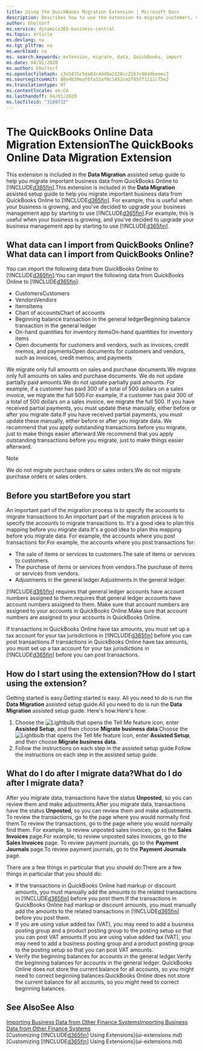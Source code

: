 ```yaml
---
title: Using the QuickBooks Migration Extension | Microsoft Docs
description: Describes how to use the extension to migrate customers, vendors, items, and accounts from QuickBooks Online to Business Central.
author: bholtorf
ms.service: dynamics365-business-central
ms.topic: article
ms.devlang: na
ms.tgt_pltfrm: na
ms.workload: na
ms. search.keywords: extension, migrate, data, QuickBooks, import
ms.date: 04/01/2020
ms.author: bholtorf
ms.openlocfilehash: c3e5415c5da03c4dd9a2228cc21b7c08a9beeec3
ms.sourcegitcommit: 88e4b30eaf6fa32af0c1452ce2f85ff1111c75e2
ms.translationtype: HT
ms.contentlocale: en-CA
ms.lasthandoff: 04/01/2020
ms.locfileid: "3189732"
---
```

# <a name="the-quickbooks-online-data-migration-extension"></a><span data-ttu-id="cfe03-103">The QuickBooks Online Data Migration Extension</span><span class="sxs-lookup"><span data-stu-id="cfe03-103">The QuickBooks Online Data Migration Extension</span></span>
<span data-ttu-id="cfe03-104">This extension is included in the **Data Migration** assisted setup guide to help you migrate important business data from QuickBooks Online to [!INCLUDE[d365fin](includes/d365fin_md.md)].</span><span class="sxs-lookup"><span data-stu-id="cfe03-104">This extension is included in the **Data Migration** assisted setup guide to help you migrate important business data from QuickBooks Online to [!INCLUDE[d365fin](includes/d365fin_md.md)].</span></span> <span data-ttu-id="cfe03-105">For example, this is useful when your business is growing, and you've decided to upgrade your business management app by starting to use [!INCLUDE[d365fin](includes/d365fin_md.md)].</span><span class="sxs-lookup"><span data-stu-id="cfe03-105">For example, this is useful when your business is growing, and you've decided to upgrade your business management app by starting to use [!INCLUDE[d365fin](includes/d365fin_md.md)].</span></span>

## <a name="what-data-can-i-import-from-quickbooks-online"></a><span data-ttu-id="cfe03-106">What data can I import from QuickBooks Online?</span><span class="sxs-lookup"><span data-stu-id="cfe03-106">What data can I import from QuickBooks Online?</span></span>
<span data-ttu-id="cfe03-107">You can import the following data from QuickBooks Online to [!INCLUDE[d365fin](includes/d365fin_md.md)]:</span><span class="sxs-lookup"><span data-stu-id="cfe03-107">You can import the following data from QuickBooks Online to [!INCLUDE[d365fin](includes/d365fin_md.md)]:</span></span>  

* <span data-ttu-id="cfe03-108">Customers</span><span class="sxs-lookup"><span data-stu-id="cfe03-108">Customers</span></span>
* <span data-ttu-id="cfe03-109">Vendors</span><span class="sxs-lookup"><span data-stu-id="cfe03-109">Vendors</span></span>
* <span data-ttu-id="cfe03-110">Items</span><span class="sxs-lookup"><span data-stu-id="cfe03-110">Items</span></span>
* <span data-ttu-id="cfe03-111">Chart of accounts</span><span class="sxs-lookup"><span data-stu-id="cfe03-111">Chart of accounts</span></span>
* <span data-ttu-id="cfe03-112">Beginning balance transaction in the general ledger</span><span class="sxs-lookup"><span data-stu-id="cfe03-112">Beginning balance transaction in the general ledger</span></span>
* <span data-ttu-id="cfe03-113">On-hand quantities for inventory items</span><span class="sxs-lookup"><span data-stu-id="cfe03-113">On-hand quantities for inventory items</span></span>
* <span data-ttu-id="cfe03-114">Open documents for customers and vendors, such as invoices, credit memos, and payments</span><span class="sxs-lookup"><span data-stu-id="cfe03-114">Open documents for customers and vendors, such as invoices, credit memos, and payments</span></span>

<span data-ttu-id="cfe03-115">We migrate only full amounts on sales and purchase documents.</span><span class="sxs-lookup"><span data-stu-id="cfe03-115">We migrate only full amounts on sales and purchase documents.</span></span> <span data-ttu-id="cfe03-116">We do not update partially paid amounts.</span><span class="sxs-lookup"><span data-stu-id="cfe03-116">We do not update partially paid amounts.</span></span> <span data-ttu-id="cfe03-117">For example, if a customer has paid 300 of a total of 500 dollars on a sales invoice, we migrate the full 500.</span><span class="sxs-lookup"><span data-stu-id="cfe03-117">For example, if a customer has paid 300 of a total of 500 dollars on a sales invoice, we migrate the full 500.</span></span> <span data-ttu-id="cfe03-118">If you have received partial payments, you must update these manually, either before or after you migrate data.</span><span class="sxs-lookup"><span data-stu-id="cfe03-118">If you have received partial payments, you must update these manually, either before or after you migrate data.</span></span> <span data-ttu-id="cfe03-119">We recommend that you apply outstanding transactions before you migrate, just to make things easier afterward.</span><span class="sxs-lookup"><span data-stu-id="cfe03-119">We recommend that you apply outstanding transactions before you migrate, just to make things easier afterward.</span></span>

> [!NOTE]  
>   <span data-ttu-id="cfe03-120">We do not migrate purchase orders or sales orders.</span><span class="sxs-lookup"><span data-stu-id="cfe03-120">We do not migrate purchase orders or sales orders.</span></span>

## <a name="before-you-start"></a><span data-ttu-id="cfe03-121">Before you start</span><span class="sxs-lookup"><span data-stu-id="cfe03-121">Before you start</span></span>
<span data-ttu-id="cfe03-122">An important part of the migration process is to specify the accounts to migrate transactions to.</span><span class="sxs-lookup"><span data-stu-id="cfe03-122">An important part of the migration process is to specify the accounts to migrate transactions to.</span></span> <span data-ttu-id="cfe03-123">It's a good idea to plan this mapping before you migrate data.</span><span class="sxs-lookup"><span data-stu-id="cfe03-123">It's a good idea to plan this mapping before you migrate data.</span></span> <span data-ttu-id="cfe03-124">For example, the accounts where you post transactions for:</span><span class="sxs-lookup"><span data-stu-id="cfe03-124">For example, the accounts where you post transactions for:</span></span>  

* <span data-ttu-id="cfe03-125">The sale of items or services to customers.</span><span class="sxs-lookup"><span data-stu-id="cfe03-125">The sale of items or services to customers.</span></span>
* <span data-ttu-id="cfe03-126">The purchase of items or services from vendors.</span><span class="sxs-lookup"><span data-stu-id="cfe03-126">The purchase of items or services from vendors.</span></span>  
* <span data-ttu-id="cfe03-127">Adjustments in the general ledger.</span><span class="sxs-lookup"><span data-stu-id="cfe03-127">Adjustments in the general ledger.</span></span>  

[!INCLUDE[d365fin](includes/d365fin_md.md)] <span data-ttu-id="cfe03-128">requires that general ledger accounts have account numbers assigned to them.</span><span class="sxs-lookup"><span data-stu-id="cfe03-128">requires that general ledger accounts have account numbers assigned to them.</span></span> <span data-ttu-id="cfe03-129">Make sure that account numbers are assigned to your accounts in QuickBooks Online.</span><span class="sxs-lookup"><span data-stu-id="cfe03-129">Make sure that account numbers are assigned to your accounts in QuickBooks Online.</span></span>

<span data-ttu-id="cfe03-130">If transactions in QuickBooks Online have tax amounts, you must set up a tax account for your tax jurisdictions in [!INCLUDE[d365fin](includes/d365fin_md.md)] before you can post transactions.</span><span class="sxs-lookup"><span data-stu-id="cfe03-130">If transactions in QuickBooks Online have tax amounts, you must set up a tax account for your tax jurisdictions in [!INCLUDE[d365fin](includes/d365fin_md.md)] before you can post transactions.</span></span>

## <a name="how-do-i-start-using-the-extension"></a><span data-ttu-id="cfe03-131">How do I start using the extension?</span><span class="sxs-lookup"><span data-stu-id="cfe03-131">How do I start using the extension?</span></span>
<span data-ttu-id="cfe03-132">Getting started is easy.</span><span class="sxs-lookup"><span data-stu-id="cfe03-132">Getting started is easy.</span></span> <span data-ttu-id="cfe03-133">All you need to do is run the **Data Migration** assisted setup guide.</span><span class="sxs-lookup"><span data-stu-id="cfe03-133">All you need to do is run the **Data Migration** assisted setup guide.</span></span> <span data-ttu-id="cfe03-134">Here's how:</span><span class="sxs-lookup"><span data-stu-id="cfe03-134">Here's how:</span></span>

1. <span data-ttu-id="cfe03-135">Choose the ![Lightbulb that opens the Tell Me feature](media/ui-search/search_small.png "Tell me what you want to do") icon, enter **Assisted Setup**, and then choose **Migrate business data**.</span><span class="sxs-lookup"><span data-stu-id="cfe03-135">Choose the ![Lightbulb that opens the Tell Me feature](media/ui-search/search_small.png "Tell me what you want to do") icon, enter **Assisted Setup**, and then choose **Migrate business data**.</span></span>
2. <span data-ttu-id="cfe03-136">Follow the instructions on each step in the assisted setup guide.</span><span class="sxs-lookup"><span data-stu-id="cfe03-136">Follow the instructions on each step in the assisted setup guide.</span></span>

## <a name="what-do-i-do-after-i-migrate-data"></a><span data-ttu-id="cfe03-137">What do I do after I migrate data?</span><span class="sxs-lookup"><span data-stu-id="cfe03-137">What do I do after I migrate data?</span></span>
<span data-ttu-id="cfe03-138">After you migrate data, transactions have the status **Unposted**, so you can review them and make adjustments.</span><span class="sxs-lookup"><span data-stu-id="cfe03-138">After you migrate data, transactions have the status **Unposted**, so you can review them and make adjustments.</span></span> <span data-ttu-id="cfe03-139">To review the transactions, go to the page where you would normally find them.</span><span class="sxs-lookup"><span data-stu-id="cfe03-139">To review the transactions, go to the page where you would normally find them.</span></span> <span data-ttu-id="cfe03-140">For example, to review unposted sales invoices, go to the **Sales Invoices** page.</span><span class="sxs-lookup"><span data-stu-id="cfe03-140">For example, to review unposted sales invoices, go to the **Sales Invoices** page.</span></span> <span data-ttu-id="cfe03-141">To review payment journals, go to the **Payment Journals** page.</span><span class="sxs-lookup"><span data-stu-id="cfe03-141">To review payment journals, go to the **Payment Journals** page.</span></span>   

<span data-ttu-id="cfe03-142">There are a few things in particular that you should do:</span><span class="sxs-lookup"><span data-stu-id="cfe03-142">There are a few things in particular that you should do:</span></span>

* <span data-ttu-id="cfe03-143">If the transactions in QuickBooks Online had markup or discount amounts, you must manually add the amounts to the related transactions in [!INCLUDE[d365fin](includes/d365fin_md.md)] before you post them.</span><span class="sxs-lookup"><span data-stu-id="cfe03-143">If the transactions in QuickBooks Online had markup or discount amounts, you must manually add the amounts to the related transactions in [!INCLUDE[d365fin](includes/d365fin_md.md)] before you post them.</span></span>
* <span data-ttu-id="cfe03-144">If you are using value added tax (VAT), you may need to add a business posting group and a product posting group to the posting setup so that you can post VAT amounts.</span><span class="sxs-lookup"><span data-stu-id="cfe03-144">If you are using value added tax (VAT), you may need to add a business posting group and a product posting group to the posting setup so that you can post VAT amounts.</span></span>
* <span data-ttu-id="cfe03-145">Verify the beginning balances for accounts in the general ledger.</span><span class="sxs-lookup"><span data-stu-id="cfe03-145">Verify the beginning balances for accounts in the general ledger.</span></span> <span data-ttu-id="cfe03-146">QuickBooks Online does not store the current balance for all accounts, so you might need to correct beginning balances.</span><span class="sxs-lookup"><span data-stu-id="cfe03-146">QuickBooks Online does not store the current balance for all accounts, so you might need to correct beginning balances.</span></span>

## <a name="see-also"></a><span data-ttu-id="cfe03-147">See Also</span><span class="sxs-lookup"><span data-stu-id="cfe03-147">See Also</span></span>
[<span data-ttu-id="cfe03-148">Importing Business Data from Other Finance Systems</span><span class="sxs-lookup"><span data-stu-id="cfe03-148">Importing Business Data from Other Finance Systems</span></span>](across-import-data-configuration-packages.md)  
<span data-ttu-id="cfe03-149">[Customizing [!INCLUDE[d365fin](includes/d365fin_md.md)] Using Extensions](ui-extensions.md)</span><span class="sxs-lookup"><span data-stu-id="cfe03-149">[Customizing [!INCLUDE[d365fin](includes/d365fin_md.md)] Using Extensions](ui-extensions.md)</span></span>  
